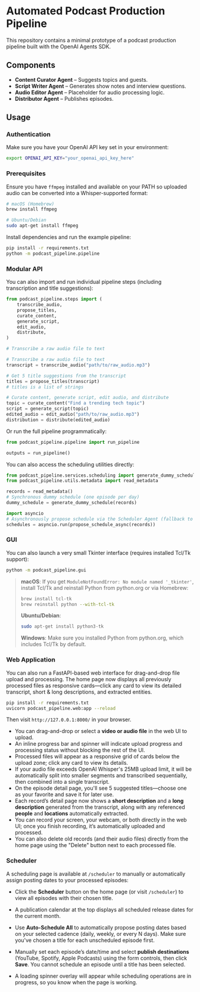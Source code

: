 # Automated Podcast Production Pipeline

This repository contains a minimal prototype of a podcast production pipeline built with the OpenAI Agents SDK.

## Components
- **Content Curator Agent** – Suggests topics and guests.
- **Script Writer Agent** – Generates show notes and interview questions.
- **Audio Editor Agent** – Placeholder for audio processing logic.
- **Distributor Agent** – Publishes episodes.

## Usage
### Authentication

Make sure you have your OpenAI API key set in your environment:

```bash
export OPENAI_API_KEY="your_openai_api_key_here"
```

### Prerequisites

Ensure you have `ffmpeg` installed and available on your PATH so uploaded audio can be converted into a Whisper-supported format:

```bash
# macOS (Homebrew)
brew install ffmpeg

# Ubuntu/Debian
sudo apt-get install ffmpeg
```

Install dependencies and run the example pipeline:
```bash
pip install -r requirements.txt
python -m podcast_pipeline.pipeline
```

### Modular API

You can also import and run individual pipeline steps (including transcription and title suggestions):
```python
from podcast_pipeline.steps import (
    transcribe_audio,
    propose_titles,
    curate_content,
    generate_script,
    edit_audio,
    distribute,
)

# Transcribe a raw audio file to text

# Transcribe a raw audio file to text
transcript = transcribe_audio("path/to/raw_audio.mp3")

# Get 5 title suggestions from the transcript
titles = propose_titles(transcript)
# titles is a list of strings

# Curate content, generate script, edit audio, and distribute
topic = curate_content("Find a trending tech topic")
script = generate_script(topic)
edited_audio = edit_audio("path/to/raw_audio.mp3")
distribution = distribute(edited_audio)
```

Or run the full pipeline programmatically:
```python
from podcast_pipeline.pipeline import run_pipeline

outputs = run_pipeline()
```

You can also access the scheduling utilities directly:

```python
from podcast_pipeline.services.scheduling import generate_dummy_schedule, propose_schedule_async
from podcast_pipeline.utils.metadata import read_metadata

records = read_metadata()
# Synchronous dummy schedule (one episode per day)
dummy_schedule = generate_dummy_schedule(records)

import asyncio
# Asynchronously propose schedule via the Scheduler Agent (fallback to dummy on error)
schedules = asyncio.run(propose_schedule_async(records))
```

### GUI

You can also launch a very small Tkinter interface (requires installed Tcl/Tk support):

```bash
python -m podcast_pipeline.gui
```

> **macOS**: If you get `ModuleNotFoundError: No module named '_tkinter'`, install Tcl/Tk and reinstall Python from python.org or via Homebrew:
> ```bash
> brew install tcl-tk
> brew reinstall python --with-tcl-tk
> ```
>
> **Ubuntu/Debian**:
> ```bash
> sudo apt-get install python3-tk
> ```
>
> **Windows**: Make sure you installed Python from python.org, which includes Tcl/Tk by default.

### Web Application

You can also run a FastAPI-based web interface for drag-and-drop file upload and processing. The home page now displays all previously processed files as responsive cards—click any card to view its detailed transcript, short & long descriptions, and extracted entities.

```bash
pip install -r requirements.txt
uvicorn podcast_pipeline.web:app --reload
```

Then visit `http://127.0.0.1:8000/` in your browser.

- You can drag-and-drop or select a **video or audio file** in the web UI to upload.
- An inline progress bar and spinner will indicate upload progress and processing status without blocking the rest of the UI.
- Processed files will appear as a responsive grid of cards below the upload zone; click any card to view its details.
- If your audio file exceeds OpenAI Whisper's 25MB upload limit, it will be automatically split into smaller segments and transcribed sequentially, then combined into a single transcript.
- On the episode detail page, you'll see 5 suggested titles—choose one as your favorite and save it for later use.
- Each record’s detail page now shows a **short description** and a **long description** generated from the transcript, along with any referenced **people** and **locations** automatically extracted.
- You can record your screen, your webcam, or both directly in the web UI; once you finish recording, it’s automatically uploaded and processed.
- You can also delete old records (and their audio files) directly from the home page using the "Delete" button next to each processed file.

### Scheduler

A scheduling page is available at `/scheduler` to manually or automatically assign posting dates to your processed episodes:

- Click the **Scheduler** button on the home page (or visit `/scheduler`) to view all episodes with their chosen title.
- A publication calendar at the top displays all scheduled release dates for the current month.
- Use **Auto-Schedule All** to automatically propose posting dates based on your selected cadence (daily, weekly, or every N days). Make sure you've chosen a title for each unscheduled episode first.
- Manually set each episode’s date/time and select **publish destinations** (YouTube, Spotify, Apple Podcasts) using the form controls, then click **Save**. You cannot schedule an episode until a title has been selected.

- A loading spinner overlay will appear while scheduling operations are in progress, so you know when the page is working.
